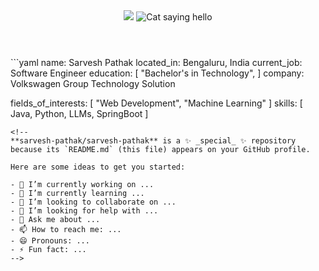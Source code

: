 <!DOCTYPE html>
<html>
<header>
<img src="https://capsule-render.vercel.app/api?type=waving&color=auto&height=200&section=header&text=Hello%20Everyone&fontSize=60" />
<img src="https://media.giphy.com/media/VOPK1BqsMEJRS/giphy.gif" alt="Cat saying hello" />
</header>
<body>

</body>
</html>
```yaml
name: Sarvesh Pathak
located_in: Bengaluru, India
current_job: Software Engineer
education:
  [
    "Bachelor's in Technology",
  ]
company: Volkswagen Group Technology Solution

fields_of_interests:
  [
    "Web Development",
    "Machine Learning"
  ]
skills:
  [
    Java,
    Python,
    LLMs,
    SpringBoot
  ]
 ```
<!--
**sarvesh-pathak/sarvesh-pathak** is a ✨ _special_ ✨ repository because its `README.md` (this file) appears on your GitHub profile.

Here are some ideas to get you started:

- 🔭 I’m currently working on ...
- 🌱 I’m currently learning ...
- 👯 I’m looking to collaborate on ...
- 🤔 I’m looking for help with ...
- 💬 Ask me about ...
- 📫 How to reach me: ...
- 😄 Pronouns: ...
- ⚡ Fun fact: ...
-->
